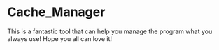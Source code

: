 # Cache_Manager
This is a fantastic tool that can help you manage the program what you always use! Hope you all can love it!
